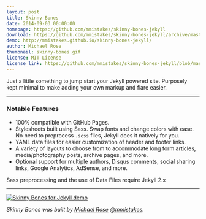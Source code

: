```yaml
---
layout: post
title: Skinny Bones
date: 2014-09-03 00:00:00
homepage: https://github.com/mmistakes/skinny-bones-jekyll
download: https://github.com/mmistakes/skinny-bones-jekyll/archive/master.zip
demo: http://mmistakes.github.io/skinny-bones-jekyll/
author: Michael Rose
thumbnail: skinny-bones.gif
license: MIT License
license_link: https://github.com/mmistakes/skinny-bones-jekyll/blob/master/LICENSE
---
```


Just a little something to jump start your Jekyll powered site.
Purposely kept minimal to make adding your own markup and flare easier.

---

### Notable Features

* 100% compatible with GitHub Pages.
* Stylesheets built using Sass. Swap fonts and change colors with ease.
  No need to preprocess `.scss` files, Jekyll does it natively for you.
* YAML data files for easier customization of header and footer links.
* A variety of layouts to choose from to accommodate long form
  articles, media/photography posts, archive pages, and more.
* Optional support for multiple authors, Disqus comments, social
  sharing links, Google Analytics, AdSense, and more.

Sass preprocessing and the use of Data Files require Jekyll 2.x

---

<a href="http://mmistakes.github.io/skinny-bones-jekyll/"><img
src="http://mmistakes.github.io/skinny-bones-jekyll/images/skinny-bones-theme-feature.jpg"
alt="Skinny Bones for Jekyll demo"></a>

*Skinny Bones was built by [Michael Rose](http://mademistakes.com)
[@mmistakes](http://twitter.com/mmistakes).*
